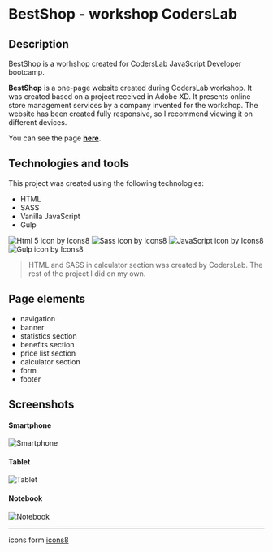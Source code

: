 # BestShop - workshop CodersLab

## Description

BestShop is a worhshop created for CodersLab JavaScript Developer bootcamp.

**BestShop** is a one-page website created during CodersLab workshop. It was created based on a project received in Adobe XD. It presents online store management services by a company invented for the workshop.
The website has been created fully responsive, so I recommend viewing it on different devices.

You can see the page **[here](https://majka521.github.io/BestShop-workshop-CodersLab/)**.

## Technologies and tools

This project was created using the following technologies:

- HTML
- SASS
- Vanilla JavaScript
- Gulp

![Html 5 icon by Icons8](https://img.icons8.com/color/50/000000/html-5.png)
![Sass icon by Icons8](https://img.icons8.com/color/50/000000/sass.png)
![JavaScript icon by Icons8](https://img.icons8.com/color/50/000000/javascript--v2.png)
![Gulp icon by Icons8](https://img.icons8.com/external-tal-revivo-color-tal-revivo/48/000000/external-gulp-an-open-source-javascript-toolkit-by-fractal-innovations-logo-color-tal-revivo.png)

> HTML and SASS in calculator section was created by CodersLab. The rest of the project I did on my own.

## Page elements

- navigation
- banner
- statistics section
- benefits section
- price list section
- calculator section
- form
- footer

## Screenshots

#### Smartphone

![Smartphone](https://media.giphy.com/media/ukzhMMKkVqqkyssHVr/giphy.gif)

#### Tablet

![Tablet](https://media.giphy.com/media/CTRupW2IcZ9sNc450I/giphy.gif)

#### Notebook

![Notebook](https://media.giphy.com/media/V1laBRA91bDFK5ZmaD/giphy.gif)

---

icons form [icons8](https://icons8.com/)
